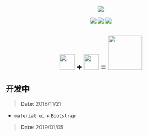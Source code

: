 <p align="center">
  <img src="https://i.loli.net/2018/12/23/5c1f8b85337ab.png">
</p>


<p align="center">
<img src="https://img.shields.io/badge/Bilibili-Kozo4-blue.svg">
<img src="https://img.shields.io/badge/NeteaseCloudMusic-Kozo4-yellow.svg">
<img src="https://img.shields.io/badge/release-v0.0.1-brightgreen.svg">
</p>

<h2 align="center">
<img src='https://i.loli.net/2018/09/17/5b9f1b8aabc06.jpg' width="40px"> <strong>+ </strong>
<img src='https://i.loli.net/2018/09/17/5b9f1cc5e025a.png' width="40px">
 <strong>=</strong>
<img src='https://i.loli.net/2018/09/17/5b9f1d9da7d66.png' width="90px">
</h2>


## 开发中
> **Date**: 2018/11/21

- `material ui` + `Bootstrap`

> **Date**: 2019/01/05
